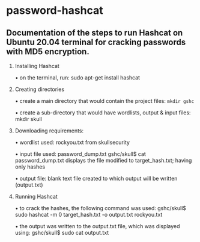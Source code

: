 # password-hashcat
Documentation of the steps to run Hashcat on Ubuntu 20.04 terminal for cracking passwords with MD5 encryption.
----------------------------------------------------------------------------------------

1. Installing Hashcat

    • on the terminal, run: sudo apt-get install hashcat
    
2. Creating directories
    
    • create a main directory that would contain the project files: ` mkdir gshc `
    
    • create a sub-directory that would have wordlists, output & input files: mkdir skull
    
3. Downloading requirements:
    
    • wordlist used: rockyou.txt from skullsecurity
    
    • input file used: password_dump.txt
                       gshc/skull$ cat password_dump.txt displays the file
                       modified to target_hash.txt; having only hashes
                       
    • output file: blank text file created to which output will be written (output.txt)
    
4. Running Hashcat
    
    • to crack the hashes, the following command was used:
        gshc/skull$ sudo hashcat -m 0 target_hash.txt -o output.txt rockyou.txt
        
    • the output was written to the output.txt file, which was displayed using:
        gshc/skull$ sudo cat output.txt
    
